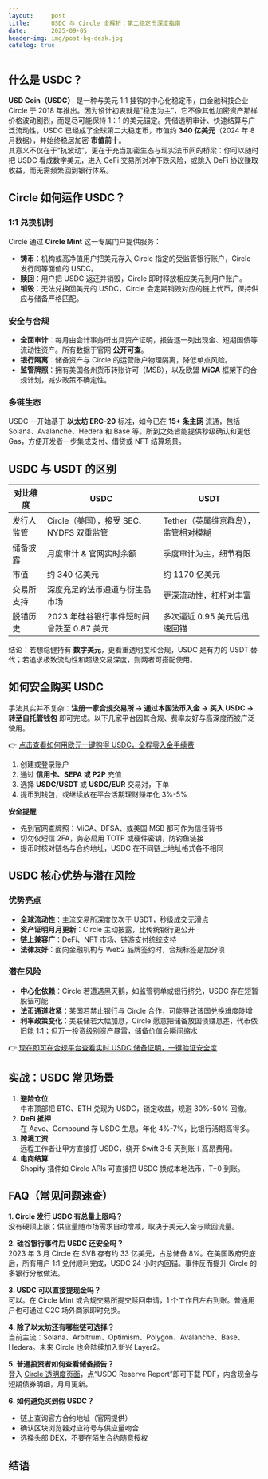 ```yaml
---
layout:     post
title:      USDC 与 Circle 全解析：第二稳定币深度指南
date:       2025-09-05
header-img: img/post-bg-desk.jpg
catalog: true
---
```


## 什么是 USDC？
**USD Coin（USDC）** 是一种与美元 1:1 挂钩的中心化稳定币，由金融科技企业 Circle 于 2018 年推出。因为设计初衷就是“稳定为主”，它不像其他加密资产那样价格波动剧烈，而是尽可能保持 1：1 的美元锚定。凭借透明审计、快速结算与广泛流动性，USDC 已经成了全球第二大稳定币，市值约 **340 亿美元**（2024 年 8 月数据），并始终稳居加密 **市值前十**。  
其意义不仅在于“抗波动”，更在于充当加密生态与现实法币间的桥梁：你可以随时把 USDC 看成数字美元，进入 CeFi 交易所对冲下跌风险，或跳入 DeFi 协议赚取收益，而无需频繁回到银行体系。

## Circle 如何运作 USDC？
### 1:1 兑换机制
Circle 通过 **Circle Mint** 这一专属门户提供服务：  
- **铸币**：机构或高净值用户把美元存入 Circle 指定的受监管银行账户，Circle 发行同等面值的 USDC。  
- **赎回**：用户把 USDC 返还并销毁，Circle 即时释放相应美元到用户账户。  
- **销毁**：无法兑换回美元的 USDC，Circle 会定期销毁对应的链上代币，保持供应与储备严格匹配。

### 安全与合规
- **全面审计**：每月由会计事务所出具资产证明，报告逐一列出现金、短期国债等流动性资产。所有数据于官网 **公开可查**。  
- **银行隔离**：储备资产与 Circle 的运营账户物理隔离，降低单点风险。  
- **监管牌照**：拥有美国各州货币转账许可（MSB），以及欧盟 **MiCA** 框架下的合规计划，减少政策不确定性。

### 多链生态
USDC 一开始基于 **以太坊 ERC-20** 标准，如今已在 **15+ 条主网** 流通，包括 Solana、Avalanche、Hedera 和 Base 等。所到之处皆能提供秒级确认和更低 Gas，方便开发者一步集成支付、借贷或 NFT 结算场景。

## USDC 与 USDT 的区别
| 对比维度 | USDC | USDT |
|-----------|------|------|
| 发行人监管 | Circle（美国），接受 SEC、NYDFS 双重监管 | Tether（英属维京群岛），监管相对模糊 |
| 储备披露 | 月度审计 & 官网实时余额 | 季度审计为主，细节有限 |
| 市值 | 约 340 亿美元 | 约 1170 亿美元 |
| 交易所支持 | 深度充足的法币通道与衍生品市场 | 更深流动性，杠杆对丰富 |
| 脱锚历史 | 2023 年硅谷银行事件短时间曾跌至 0.87 美元 | 多次逼近 0.95 美元后迅速回锚 |

结论：若想稳健持有 **数字美元**，更看重透明度和合规，USDC 是有力的 USDT 替代；若追求极致流动性和超级交易深度，则两者可搭配使用。

## 如何安全购买 USDC
手法其实并不复杂：**注册一家合规交易所 → 通过本国法币入金 → 买入 USDC → 转至自托管钱包** 即可完成。以下几家平台因其合规、费率友好与高深度而被广泛使用。  

👉 [点击查看如何用欧元一键购得 USDC，全程零入金手续费](https://okxdog.com/)
  
1. 创建或登录账户  
2. 通过 **信用卡、SEPA 或 P2P** 充值  
3. 选择 **USDC/USDT** 或 **USDC/EUR** 交易对，下单  
4. 提币到钱包，或继续放在平台活期理财赚年化 3%-5%

**安全提醒**  
- 先到官网查牌照：MiCA、DFSA、或美国 MSB 都可作为信任背书  
- 切勿仅短信 2FA，务必启用 TOTP 或硬件密钥，防钓鱼链接  
- 提币时核对链名与合约地址，USDC 在不同链上地址格式各不相同

## USDC 核心优势与潜在风险
### 优势亮点
- **全球流动性**：主流交易所深度仅次于 USDT，秒级成交无滑点  
- **资产证明月月更新**：Circle 主动披露，比传统银行更公开  
- **链上兼容广**：DeFi、NFT 市场、链游支付统统支持  
- **法律友好**：面向金融机构与 Web2 品牌签约时，合规标签是加分项  

### 潜在风险
- **中心化依赖**：Circle 若遭遇黑天鹅，如监管罚单或银行挤兑，USDC 存在短暂脱锚可能  
- **法币通道收紧**：某国若禁止银行与 Circle 合作，可能导致该国兑换难度陡增  
- **利率政策变化**：美联储若大幅加息，Circle 愿意把储备放国债赚息差，代币依旧能 1:1；但万一投资级别资产暴雷，储备价值会瞬间缩水  

👉 [现在即可在合规平台查看实时 USDC 储备证明，一键验证安全度](https://okxdog.com/)

## 实战：USDC 常见场景
1. **避险仓位**  
   牛市顶部把 BTC、ETH 兑现为 USDC，锁定收益，规避 30%-50% 回撤。  
2. **DeFi 抵押**  
   在 Aave、Compound 存 USDC 生息，年化 4%-7%，比银行活期高得多。  
3. **跨境工资**  
   远程工作者让甲方直接打 USDC，绕开 Swift 3-5 天到账＋高昂费用。  
4. **电商结算**  
   Shopify 插件如 Circle APIs 可直接把 USDC 换成本地法币，T+0 到账。

## FAQ（常见问题速查）
**1. Circle 发行 USDC 有总量上限吗？**  
没有硬顶上限；供应量随市场需求自动增减，取决于美元入金与赎回流量。  

**2. 硅谷银行事件后 USDC 还安全吗？**  
2023 年 3 月 Circle 在 SVB 存有约 33 亿美元，占总储备 8%。在美国政府兜底后，所有用户 1:1 兑付顺利完成，USDC 24 小时内回锚。事件反而提升 Circle 的多银行分散做法。  

**3. USDC 可以直接提现金吗？**  
可以。在 Circle Mint 或合规交易所提交赎回申请，1 个工作日左右到账。普通用户也可通过 C2C 场外商家即时兑换。  

**4. 除了以太坊还有哪些链可选择？**  
当前主流：Solana、Arbitrum、Optimism、Polygon、Avalanche、Base、Hedera。未来 Circle 也会陆续加入新兴 Layer2。  

**5. 普通投资者如何查看储备报告？**  
登入 [Circle 透明度页面](https://www.circle.com/en/transparency)，点“USDC Reserve Report”即可下载 PDF，内含现金与短期债券明细，月月更新。  

**6. 如何避免买到假 USDC？**  
- 链上查询官方合约地址（官网提供）  
- 确认区块浏览器对应符号与供应量吻合  
- 选择头部 DEX，不要在陌生合约随意授权

## 结语